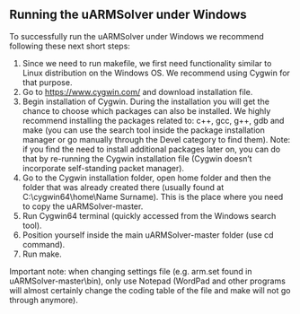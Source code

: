 ## Running the uARMSolver under Windows

To successfully run the uARMSolver under Windows we recommend following these next short steps:
1.	Since we need to run makefile, we first need functionality similar to Linux distribution on the Windows OS. We recommend using Cygwin for that purpose.
2.	Go to https://www.cygwin.com/ and download installation file.
3.	Begin installation of Cygwin. During the installation you will get the chance to choose which packages can also be installed. We highly recommend installing the packages related to: c++, gcc, g++, gdb and make (you can use the search tool inside the package installation manager or go manually through the Devel category to find them). Note: if you find the need to install additional packages later on, you can do that by re-running the Cygwin installation file (Cygwin doesn’t incorporate self-standing packet manager).
4.	Go to the Cygwin installation folder, open home folder and then the folder that was already created there (usually found at C:\cygwin64\home\Name Surname). This is the place where you need to copy the uARMSolver-master.
5.	Run Cygwin64 terminal (quickly accessed from the Windows search tool).
6.	Position yourself inside the main uARMSolver-master folder (use cd command).
7.	Run make.

Important note: when changing settings file (e.g. arm.set found in uARMSolver-master\bin), only use Notepad (WordPad and other programs will almost certainly change the coding table of the file and make will not go through anymore). 
